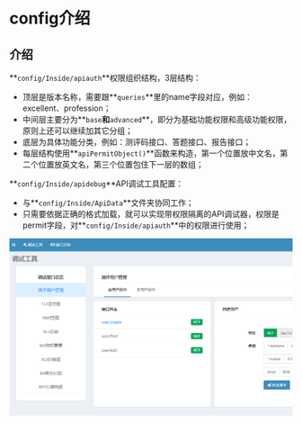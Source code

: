 # config介绍

## 介绍

**`config/Inside/apiauth`**权限组织结构，3层结构：

* 顶层是版本名称，需要跟**`queries`**里的name字段对应，例如：excellent、profession；
* 中间层主要分为**`base`**和**`advanced`**，即分为基础功能权限和高级功能权限，原则上还可以继续加其它分组；
* 底层为具体功能分类，例如：测评码接口、答题接口、报告接口；
* 每层结构使用**`apiPermitObject()`**函数来构造，第一个位置放中文名，第二个位置放英文名，第三个位置包住下一层的数组；

**`config/Inside/apidebug`**API调试工具配置：

* 与**`config/Inside/ApiData`**文件夹协同工作；
* 只需要依据正确的格式加载，就可以实现带权限隔离的API调试器，权限是permit字段，对**`config/Inside/apiauth`**中的权限进行使用；

![](.gitbook/assets/tim-tu-pian-20200630153819.png)

